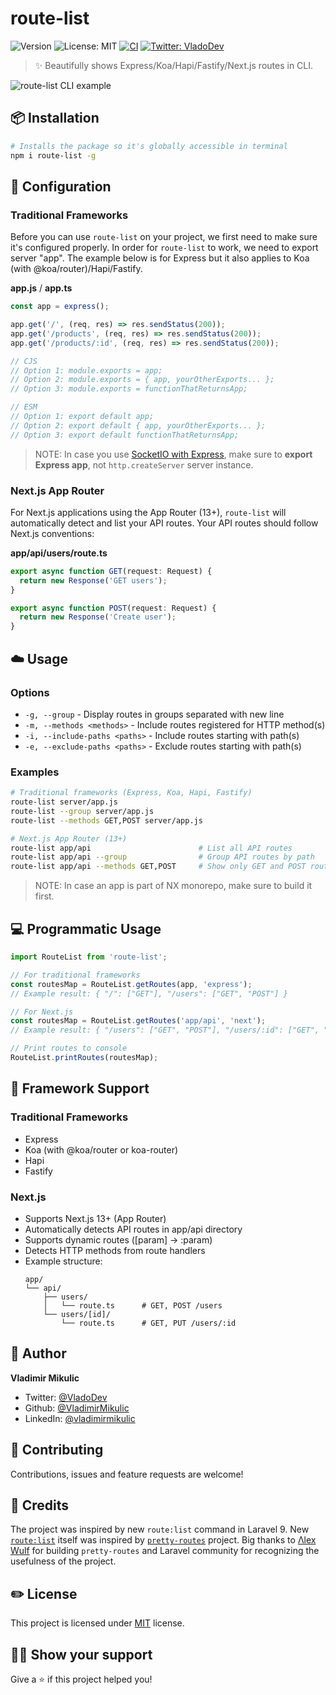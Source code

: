 # route-list

![Version](https://img.shields.io/npm/v/route-list)
![License: MIT](https://img.shields.io/badge/License-MIT-yellow.svg)
[![CI](https://github.com/VladimirMikulic/route-list/actions/workflows/ci.yml/badge.svg)](https://github.com/VladimirMikulic/route-list/actions)
[![Twitter: VladoDev](https://img.shields.io/twitter/follow/VladoDev.svg?style=social)](https://twitter.com/VladoDev)

> ✨ Beautifully shows Express/Koa/Hapi/Fastify/Next.js routes in CLI.

![route-list CLI example](./screenshots/showcase.png)

## 📦 Installation

```sh
# Installs the package so it's globally accessible in terminal
npm i route-list -g
```

## 🔌 Configuration

### Traditional Frameworks
Before you can use `route-list` on your project, we first need to make sure it's configured properly.
In order for `route-list` to work, we need to export server "app".
The example below is for Express but it also applies to Koa (with @koa/router)/Hapi/Fastify.

**app.js** / **app.ts**

```js
const app = express();

app.get('/', (req, res) => res.sendStatus(200));
app.get('/products', (req, res) => res.sendStatus(200));
app.get('/products/:id', (req, res) => res.sendStatus(200));

// CJS
// Option 1: module.exports = app;
// Option 2: module.exports = { app, yourOtherExports... };
// Option 3: module.exports = functionThatReturnsApp;

// ESM
// Option 1: export default app;
// Option 2: export default { app, yourOtherExports... };
// Option 3: export default functionThatReturnsApp;
```

> NOTE: In case you use [SocketIO with Express](https://socket.io/get-started/chat#the-web-framework), make sure to **export Express app**, not `http.createServer` server instance.

### Next.js App Router
For Next.js applications using the App Router (13+), `route-list` will automatically detect and list your API routes. Your API routes should follow Next.js conventions:

**app/api/users/route.ts**
```ts
export async function GET(request: Request) {
  return new Response('GET users');
}

export async function POST(request: Request) {
  return new Response('Create user');
}
```

## ☁️ Usage

### Options

- `-g, --group` - Display routes in groups separated with new line
- `-m, --methods <methods>` - Include routes registered for HTTP method(s)
- `-i, --include-paths <paths>` - Include routes starting with path(s)
- `-e, --exclude-paths <paths>` - Exclude routes starting with path(s)

### Examples

```sh
# Traditional frameworks (Express, Koa, Hapi, Fastify)
route-list server/app.js
route-list --group server/app.js
route-list --methods GET,POST server/app.js

# Next.js App Router (13+)
route-list app/api                        # List all API routes
route-list app/api --group                # Group API routes by path
route-list app/api --methods GET,POST     # Show only GET and POST routes
```

> NOTE: In case an app is part of NX monorepo, make sure to build it first.

## 💻 Programmatic Usage

```js
import RouteList from 'route-list';

// For traditional frameworks
const routesMap = RouteList.getRoutes(app, 'express');
// Example result: { "/": ["GET"], "/users": ["GET", "POST"] }

// For Next.js
const routesMap = RouteList.getRoutes('app/api', 'next');
// Example result: { "/users": ["GET", "POST"], "/users/:id": ["GET", "PUT"] }

// Print routes to console
RouteList.printRoutes(routesMap);
```

## 🚀 Framework Support

### Traditional Frameworks
- Express
- Koa (with @koa/router or koa-router)
- Hapi
- Fastify

### Next.js
- Supports Next.js 13+ (App Router)
- Automatically detects API routes in app/api directory
- Supports dynamic routes ([param] -> :param)
- Detects HTTP methods from route handlers
- Example structure:
  ```
  app/
  └── api/
      ├── users/
      │   └── route.ts      # GET, POST /users
      └── users/[id]/
          └── route.ts      # GET, PUT /users/:id
  ```

## 👨 Author

**Vladimir Mikulic**

- Twitter: [@VladoDev](https://twitter.com/VladoDev)
- Github: [@VladimirMikulic](https://github.com/VladimirMikulic)
- LinkedIn: [@vladimirmikulic](https://www.linkedin.com/in/vladimir-mikulic/)

## 🤝 Contributing

Contributions, issues and feature requests are welcome!

## 🍻 Credits

The project was inspired by new `route:list` command in Laravel 9.
New [`route:list`](https://github.com/laravel/framework/pull/40269) itself was
inspired by [`pretty-routes`](https://github.com/Wulfheart/pretty-routes) project.
Big thanks to [Λlex Wulf](https://twitter.com/alexfwulf) for building
`pretty-routes` and Laravel community for recognizing the usefulness of the project.

## ✏️ License

This project is licensed under [MIT](https://opensource.org/licenses/MIT) license.

## 👨‍🚀 Show your support

Give a ⭐️ if this project helped you!
